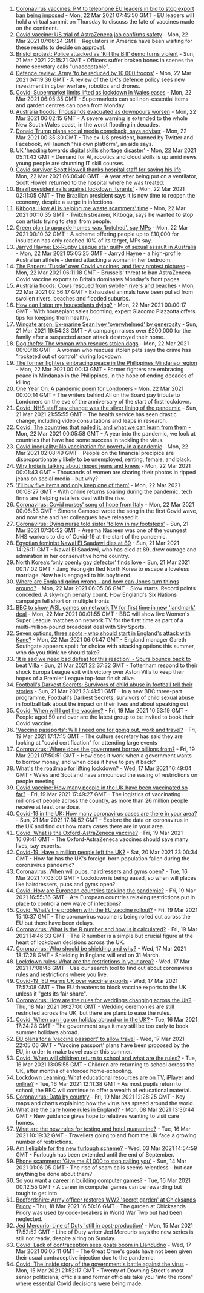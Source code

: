 1. [Coronavirus vaccines: PM to telephone EU leaders in bid to stop export ban being imposed](https://www.bbc.co.uk/news/uk-politics-56479814) - Mon, 22 Mar 2021 07:45:50 GMT - EU leaders will hold a virtual summit on Thursday to discuss the fate of vaccines made on the continent.
1. [Covid vaccine: US trial of AstraZeneca jab confirms safety](https://www.bbc.co.uk/news/health-56479462) - Mon, 22 Mar 2021 07:06:24 GMT - Regulators in America have been waiting for these results to decide on approval.
1. [Bristol protest: Police attacked as 'Kill the Bill' demo turns violent](https://www.bbc.co.uk/news/uk-england-bristol-56477887) - Sun, 21 Mar 2021 22:15:21 GMT - Officers suffer broken bones in scenes the home secretary calls "unacceptable".
1. [Defence review: Army 'to be reduced by 10,000 troops'](https://www.bbc.co.uk/news/uk-56477900) - Mon, 22 Mar 2021 04:19:36 GMT - A review of the UK's defence policy sees new investment in cyber warfare, robotics and drones.
1. [Covid: Supermarket limits lifted as lockdown in Wales eases](https://www.bbc.co.uk/news/uk-wales-56457646) - Mon, 22 Mar 2021 06:05:35 GMT - Supermarkets can sell non-essential items and garden centres can open from Monday.
1. [Australia floods: Thousands evacuated as downpours worsen](https://www.bbc.co.uk/news/world-australia-56476998) - Mon, 22 Mar 2021 06:02:15 GMT - A severe warning is extended to the whole New South Wales coast, in the worst flooding in decades.
1. [Donald Trump plans social media comeback, says adviser](https://www.bbc.co.uk/news/world-us-canada-56479316) - Mon, 22 Mar 2021 00:35:30 GMT - The ex-US president, banned by Twitter and Facebook, will launch "his own platform", an aide says.
1. [UK 'heading towards digital skills shortage disaster'](https://www.bbc.co.uk/news/business-56479304) - Mon, 22 Mar 2021 05:11:43 GMT - Demand for AI, robotics and cloud skills is up amid news young people are shunning IT skill courses.
1. [Covid survivor Scott Howell thanks hospital staff for saving his life](https://www.bbc.co.uk/news/uk-wales-56462071) - Mon, 22 Mar 2021 06:06:40 GMT - A year after being put on a ventilator, Scott Howell returned to the hospital where he was treated.
1. [Brazil president rails against lockdown 'tyrants'](https://www.bbc.co.uk/news/world-latin-america-56479614) - Mon, 22 Mar 2021 02:11:05 GMT - The Brazilian president says it is now time to reopen the economy, despite a surge in infections.
1. [Kitboga: How AI is helping me waste scammers’ time](https://www.bbc.co.uk/news/technology-56458267) - Mon, 22 Mar 2021 00:10:35 GMT - Twitch streamer, Kitboga, says he wanted to stop con artists trying to steal from people.
1. [Green plan to upgrade homes was 'botched', say MPs](https://www.bbc.co.uk/news/science-environment-56463173) - Mon, 22 Mar 2021 00:10:32 GMT - A scheme offering people up to £10,000 for insulation has only reached 10% of its target, MPs say.
1. [Jarryd Hayne: Ex-Rugby League star guilty of sexual assault in Australia](https://www.bbc.co.uk/news/world-australia-56480224) - Mon, 22 Mar 2021 05:05:25 GMT - Jarryd Hayne - a high-profile Australian athlete - denied attacking a woman in her bedroom.
1. [The Papers: 'Tussle' over Covid vaccines, and fiery protest pictures](https://www.bbc.co.uk/news/blogs-the-papers-56479125) - Mon, 22 Mar 2021 06:11:18 GMT - Brussels' threat to ban AstraZeneca Covid vaccine exports to Britain dominates Monday's front pages.
1. [Australia floods: Cows rescued from swollen rivers and beaches](https://www.bbc.co.uk/news/world-australia-56480142) - Mon, 22 Mar 2021 02:56:17 GMT - Exhausted animals have been pulled from swollen rivers, beaches and flooded suburbs.
1. [How can I stop my houseplants dying?](https://www.bbc.co.uk/news/uk-56419276) - Mon, 22 Mar 2021 00:00:17 GMT - With houseplant sales booming, expert Giacomo Plazzotta offers tips for keeping them healthy.
1. [Wingate arson: Ex-marine Sean Ivey 'overwhelmed' by generosity](https://www.bbc.co.uk/news/uk-england-tees-56475313) - Sun, 21 Mar 2021 19:54:23 GMT - A campaign raises over £200,000 for the family after a suspected arson attack destroyed their home.
1. [Dog thefts: The woman who rescues stolen dogs](https://www.bbc.co.uk/news/uk-england-nottinghamshire-56253889) - Mon, 22 Mar 2021 00:00:16 GMT - A woman who rescues stolen pets says the crime has "rocketed out of control" during lockdown.
1. [The former fighters embracing peace in the Philippines Mindanao region](https://www.bbc.co.uk/news/world-asia-56462199) - Mon, 22 Mar 2021 00:00:13 GMT - Former fighters are embracing peace in Mindanao in the Philippines, in the hope of ending decades of killing.
1. [One Year On: A pandemic poem for Londoners](https://www.bbc.co.uk/news/uk-england-london-56436460) - Mon, 22 Mar 2021 00:00:14 GMT - The writers behind All on the Board pay tribute to Londoners on the eve of the anniversary of the start of first lockdown.
1. [Covid: NHS staff say change was the silver lining of the pandemic](https://www.bbc.co.uk/news/uk-wales-56464963) - Sun, 21 Mar 2021 21:55:55 GMT - The health service has seen drastic change, including video consultations and leaps in research.
1. [Covid: The countries that nailed it, and what we can learn from them](https://www.bbc.co.uk/news/uk-56455030) - Mon, 22 Mar 2021 00:05:58 GMT - A year into the pandemic, we look at countries that have had some success in tackling the virus.
1. [Covid inequality: No vaccination for poverty in a pandemic](https://www.bbc.co.uk/news/business-56359863) - Mon, 22 Mar 2021 02:08:49 GMT - People on the financial precipice are disproportionately likely to be unemployed, renting, female, and black.
1. [Why India is talking about ripped jeans and knees](https://www.bbc.co.uk/news/world-asia-india-56453929) - Mon, 22 Mar 2021 00:01:43 GMT - Thousands of women are sharing their photos in ripped jeans on social media - but why?
1. ['I’ll buy five items and only keep one of them'](https://www.bbc.co.uk/news/explainers-56103106) - Mon, 22 Mar 2021 00:08:27 GMT - With online returns soaring during the pandemic, tech firms are helping retailers deal with the rise.
1. [Coronavirus: Covid nurses' song of hope from Italy](https://www.bbc.co.uk/news/world-europe-56368178) - Mon, 22 Mar 2021 00:06:53 GMT - Simona Camosci wrote the song in the first Covid wave, and now she and her colleagues have released it.
1. [Coronavirus: Dying nurse told sister 'follow in my footsteps'](https://www.bbc.co.uk/news/uk-england-birmingham-56377782) - Sun, 21 Mar 2021 07:30:52 GMT - Areema Nasreen was one of the youngest NHS workers to die of Covid-19 at the start of the pandemic.
1. [Egyptian feminist Nawal El Saadawi dies at 89](https://www.bbc.co.uk/news/world-middle-east-55048245) - Sun, 21 Mar 2021 14:26:11 GMT - Nawal El Saadawi, who has died at 89, drew outrage and admiration in her conservative home country.
1. [North Korea’s ‘only openly gay defector’ finds love](https://www.bbc.co.uk/news/world-asia-56323825) - Sun, 21 Mar 2021 00:17:02 GMT - Jang Yeong-jin fled North Korea to escape a loveless marriage. Now he is engaged to his boyfriend.
1. [Where are England going wrong - and how can Jones turn things around?](https://www.bbc.co.uk/sport/rugby-union/56478150) - Mon, 22 Mar 2021 06:05:06 GMT - Slow starts. Record points conceded. A sky-high penalty count. How England's Six Nations campaign fell short on multiple fronts.
1. [BBC to show WSL games on network TV for first time in new 'landmark' deal](https://www.bbc.co.uk/sport/football/56459754) - Mon, 22 Mar 2021 00:01:55 GMT - BBC will show live Women's Super League matches on network TV for the first time as part of a multi-million-pound broadcast deal with Sky Sports.
1. [Seven options, three spots - who should start in England's attack with Kane?](https://www.bbc.co.uk/sport/football/56330575) - Mon, 22 Mar 2021 06:01:47 GMT - England manager Gareth Southgate appears spoilt for choice with attacking options this summer, who do you think he should take?
1. ['It is sad we need bad defeat for this reaction' - Spurs bounce back to beat Villa](https://www.bbc.co.uk/sport/football/55548112) - Sun, 21 Mar 2021 22:37:32 GMT - Tottenham respond to their shock Europa League exit with victory over Aston Villa to keep their hopes of a Premier League top-four finish alive.
1. [Football's Darkest Secrets: Survivors of child abuse in football tell their stories](https://www.bbc.co.uk/sport/football/56378292) - Sun, 21 Mar 2021 23:41:51 GMT - In a new BBC three-part programme, Football's Darkest Secrets, survivors of child sexual abuse in football talk about the impact on their lives and about speaking out.
1. [Covid: When will I get the vaccine?](https://www.bbc.co.uk/news/health-55045639) - Fri, 19 Mar 2021 10:53:19 GMT - People aged 50 and over are the latest group to be invited to book their Covid vaccine.
1. ['Vaccine passports': Will I need one for going out, work and travel?](https://www.bbc.co.uk/news/explainers-55718553) - Fri, 19 Mar 2021 17:17:15 GMT - The culture secretary has said they are looking at "covid certification" for attending large events
1. [Coronavirus: Where does the government borrow billions from?](https://www.bbc.co.uk/news/business-50504151) - Fri, 19 Mar 2021 07:50:51 GMT - How does it work when a government wants to borrow money, and when does it have to pay it back?
1. [What's the roadmap for lifting lockdown?](https://www.bbc.co.uk/news/explainers-52530518) - Wed, 17 Mar 2021 16:49:04 GMT - Wales and Scotland have announced the easing of restrictions on people meeting
1. [Covid vaccine: How many people in the UK have been vaccinated so far?](https://www.bbc.co.uk/news/health-55274833) - Fri, 19 Mar 2021 17:49:27 GMT - The logistics of vaccinating millions of people across the country, as more than 26 million people receive at least one dose.
1. [Covid-19 in the UK: How many coronavirus cases are there in your area?](https://www.bbc.co.uk/news/uk-51768274) - Sun, 21 Mar 2021 17:14:52 GMT - Explore the data on coronavirus in the UK and find out how many cases there are in your area.
1. [Covid: What is the Oxford-AstraZeneca vaccine?](https://www.bbc.co.uk/news/health-55302595) - Fri, 19 Mar 2021 16:09:41 GMT - The Oxford-AstraZeneca vaccines should save many lives, say experts.
1. [Covid-19: Have a million people left the UK?](https://www.bbc.co.uk/news/uk-56435100) - Sat, 20 Mar 2021 23:00:34 GMT - How far has the UK's foreign-born population fallen during the coronavirus pandemic?
1. [Coronavirus: When will pubs, hairdressers and gyms open?](https://www.bbc.co.uk/news/explainers-53349989) - Tue, 16 Mar 2021 17:03:00 GMT - Lockdown is being eased, so when will places like hairdressers, pubs and gyms open?
1. [Covid: How are European countries tackling the pandemic?](https://www.bbc.co.uk/news/explainers-53640249) - Fri, 19 Mar 2021 16:55:36 GMT - Are European countries relaxing restrictions put in place to control a new wave of infections?
1. [Covid: What’s the problem with the EU vaccine rollout?](https://www.bbc.co.uk/news/explainers-52380823) - Fri, 19 Mar 2021 15:10:37 GMT - The coronavirus vaccine is being rolled out across the EU but there have been delays.
1. [Coronavirus: What is the R number and how is it calculated?](https://www.bbc.co.uk/news/health-52473523) - Fri, 19 Mar 2021 14:46:33 GMT - The R number is a simple but crucial figure at the heart of lockdown decisions across the UK.
1. [Coronavirus: Who should be shielding and why?](https://www.bbc.co.uk/news/health-51997151) - Wed, 17 Mar 2021 18:17:28 GMT - Shielding in England will end on 31 March.
1. [Lockdown rules: What are the restrictions in your area?](https://www.bbc.co.uk/news/uk-54373904) - Wed, 17 Mar 2021 17:08:46 GMT - Use our search tool to find out about coronavirus rules and restrictions where you live.
1. [Covid-19: EU warns UK over vaccine exports](https://www.bbc.co.uk/news/45877605) - Wed, 17 Mar 2021 17:57:08 GMT - The EU threatens to block vaccine exports to the UK unless it "gets its fair share".
1. [Coronavirus: How are the rules for weddings changing across the UK?](https://www.bbc.co.uk/news/explainers-52811509) - Thu, 18 Mar 2021 09:27:00 GMT - Wedding ceremonies are still restricted across the UK, but there are plans to ease the rules.
1. [Covid: When can I go on holiday abroad or in the UK?](https://www.bbc.co.uk/news/explainers-52646738) - Tue, 16 Mar 2021 17:24:28 GMT - The government says it may still be too early to book summer holidays abroad.
1. [EU plans for a 'vaccine passport' to allow travel](https://www.bbc.co.uk/news/world-europe-56436910) - Wed, 17 Mar 2021 22:05:06 GMT - 'Vaccine passport' plans have been proposed by the EU, in order to make travel easier this summer.
1. [Covid: When will children return to school and what are the rules?](https://www.bbc.co.uk/news/education-51643556) - Tue, 16 Mar 2021 13:05:55 GMT - Children are returning to school across the UK, after months of enforced home-schooling.
1. [Lockdown Learning: What educational resources are on TV, iPlayer and online?](https://www.bbc.co.uk/news/education-55591821) - Tue, 16 Mar 2021 12:11:38 GMT - As most pupils return to school, the BBC will continue to offer a wealth of educational material.
1. [Coronavirus: Data by country](https://www.bbc.co.uk/news/world-51235105) - Fri, 19 Mar 2021 12:28:25 GMT - Key maps and charts explaining how the virus has spread around the world.
1. [What are the care home rules in England?](https://www.bbc.co.uk/news/explainers-53503712) - Mon, 08 Mar 2021 13:36:44 GMT - New guidance gives hope to relatives wanting to visit care homes.
1. [What are the new rules for testing and hotel quarantine?](https://www.bbc.co.uk/news/explainers-52544307) - Tue, 16 Mar 2021 10:19:32 GMT - Travellers going to and from the UK face a growing number of restrictions.
1. [Am I eligible for the new furlough scheme?](https://www.bbc.co.uk/news/explainers-52135342) - Wed, 03 Mar 2021 14:54:59 GMT - Furlough has been extended until the end of September.
1. [Phone scammers: 'Give me £1,000 to stop calling you'](https://www.bbc.co.uk/news/technology-56334466) - Sun, 14 Mar 2021 01:06:05 GMT - The rise of scam calls seems relentless - but can anything be done about them?
1. [So you want a career in building computer games?](https://www.bbc.co.uk/news/business-56320899) - Tue, 16 Mar 2021 00:12:55 GMT - A career in computer games can be rewarding but tough to get into.
1. [Bedfordshire: Army officer restores WW2 'secret garden' at Chicksands Priory](https://www.bbc.co.uk/news/uk-england-beds-bucks-herts-56442771) - Thu, 18 Mar 2021 16:50:16 GMT - The garden at Chicksands Priory was used by code-breakers in World War Two but had been neglected.
1. [Jed Mercurio: Line of Duty 'still in post-production'](https://www.bbc.co.uk/news/entertainment-arts-56408763) - Mon, 15 Mar 2021 17:52:52 GMT - Line of Duty writer Jed Mercurio says the new series is still not ready, despite airing on Sunday.
1. [Covid: Lack of contraception sees goats boom in Llandudno](https://www.bbc.co.uk/news/uk-wales-56423211) - Wed, 17 Mar 2021 06:05:11 GMT - The Great Orme's goats have not been given their usual contraceptive injection due to the pandemic.
1. [Covid: The inside story of the government's battle against the virus](https://www.bbc.co.uk/news/uk-politics-56361599) - Mon, 15 Mar 2021 21:52:17 GMT - Twenty of Downing Street's most senior politicians, officials and former officials take you "into the room" where essential Covid decisions were being made.
